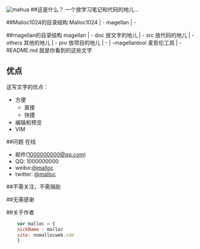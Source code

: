![mahua](mahua-logo.jpg)
##这是什么？
一个放学习笔记和代码的地儿...

##Malloc1024的目录结构
   Malloc1024
   | - magellan
   | - 

##magellan的目录结构
   magellan
   | - doc					放文字的地儿
   | - src					放代码的地儿
   | - others   			其他的地儿
   | - pro					放项目的地儿
   | -  | -magellantool		麦哲伦工具
   | - README.md			就是你看到的这些文字


## 优点
这写文字的优点：

* 方便
    *	直接
	*	快捷
* 编辑和预览
* VIM

##问题
在线

* 邮件(1000000000@qq.com)
* QQ: 1000000000
* weibo:[@malloc](http://weibo.com/nomalloc)
* twitter: [@malloc](http://twitter.com/malloc)

##不需关注，不需捐助

##无需感谢

##关于作者

```javascript
	var malloc = {
	nickName : malloc
	site: nomallocweb.com
	}
```
